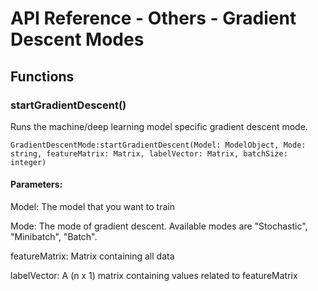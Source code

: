 # API Reference - Others - Gradient Descent Modes

## Functions

### startGradientDescent()

Runs the machine/deep learning model specific gradient descent mode.

```
GradientDescentMode:startGradientDescent(Model: ModelObject, Mode: string, featureMatrix: Matrix, labelVector: Matrix, batchSize: integer)
```

#### Parameters:

Model: The model that you want to train

Mode: The mode of gradient descent. Available modes are "Stochastic", "Minibatch", "Batch".

featureMatrix: Matrix containing all data

labelVector: A (n x 1) matrix containing values related to featureMatrix

